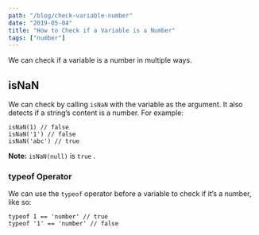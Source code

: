 ```yaml
---
path: "/blog/check-variable-number"
date: "2019-05-04"
title: "How to Check if a Variable is a Number"
tags: ["number"]
---
```

We can check if a variable is a number in multiple ways.
## isNaN
We can check by calling `isNaN` with the variable as the argument. It also detects if a string’s content is a number. For example:
```
isNaN(1) // false
isNaN('1') // false
isNaN('abc') // true
```
**Note:** `isNaN(null)` is `true` .
### typeof Operator
We can use the `typeof` operator before a variable to check if it’s a number, like so:
```
typeof 1 == 'number' // true
typeof '1' == 'number' // false
```
![]()